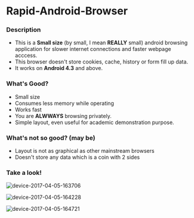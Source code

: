 # Rapid-Android-Browser

### Description
* This is a **Small size** (by small, I mean **REALLY** small) android browsing application for slower internet connections and faster webpage acccess. 
* This browser doesn't store cookies, cache, history or form fill up data.
* It works on **Android 4.3** and above.

### What's Good?
* Small size
* Consumes less memory while operating
* Works fast
* You are **ALWWAYS** browsing privately.
* Simple layout, even useful for academic demonstration purpose.

### What's not so good? (may be)
* Layout is not as graphical as other mainstream browsers
* Doesn't store any data which is a coin with 2 sides

### Take a look!
![device-2017-04-05-163706](https://cloud.githubusercontent.com/assets/9863448/24703392/af907a18-1a20-11e7-9b09-f4aab749bf08.png)

![device-2017-04-05-164228](https://cloud.githubusercontent.com/assets/9863448/24703600/7e0783be-1a21-11e7-8959-883ab4e6d0a3.png)

![device-2017-04-05-164721](https://cloud.githubusercontent.com/assets/9863448/24703462/fb0838fa-1a20-11e7-8b7f-766cbd457e56.png)
